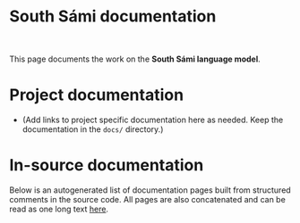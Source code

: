 # South Sámi documentation

<img src="https://img.shields.io/badge/M-Production-brightgreen.svg" height="15"/> 
<img src="https://img.shields.io/badge/Lic-GPLv3-blue.svg" height="15"/>
<img src="https://img.shields.io/github/issues/giellalt/lang-sma" height="15"/>
<img src="https://github.com/giellalt/lang-sma/workflows/Speller%20CI+CD/badge.svg" height="15"/>

This page documents the work on the **South Sámi language model**. 


# Project documentation

* (Add links to project specific documentation here as needed. Keep the documentation in the `docs/` directory.)

# In-source documentation

Below is an autogenerated list of documentation pages built from structured comments in the source code. All pages are also concatenated and can be read as one long text [here](sma.md).
